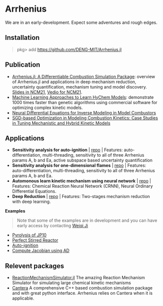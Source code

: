 # Arrhenius

We are in an early-development. Expect some adventures and rough edges.

## Installation

> pkg> add https://github.com/DENG-MIT/Arrhenius.jl


## Publication

+ [Arrhenius.jl: A Differentiable Combustion Simulation Package](https://arxiv.org/pdf/2107.06172.pdf): overview of Arrhenius.jl and applications in deep mechanism reduction, uncertainty quantification, mechanism tuning and model discovery. [Slides in NCM21](https://www.slideshare.net/WeiqiJi/arrheniusjl-a-differentiable-combustion-simulation-package-248457895), [Vedio for NCM21](https://www.youtube.com/watch?v=X1mwpW78NvA).
+ [Machine Learning Approaches to Learn HyChem Models](https://www.researchgate.net/publication/350890609_Machine_Learning_Approaches_to_Learn_HyChem_Models): demonstrate 1000 times faster than genetic algorithms using commercial software for optimizing complex kinetic models.
+ [Neural Differential Equations for Inverse Modeling in Model Combustors](https://www.researchgate.net/publication/351223124_Neural_Differential_Equations_for_Inverse_Modeling_in_Model_Combustors)
+ [SGD-based Optimization in Modeling Combustion Kinetics: Case Studies in Tuning Mechanistic and Hybrid Kinetic Models](https://doi.org/10.1016/j.fuel.2022.124560)
 



## Applications

+ **Sensitivity analysis for auto-ignition** | [repo](https://github.com/DENG-MIT/ArrheniusActiveSubspace) | Features: auto-differentiation, multi-threading, sensitivity to all of three Arrhenius params A, b and Ea, active subspace based uncertainty quantification
+ **Sensitivity analysis for one-dimensional flames** | [repo](https://github.com/DENG-MIT/Arrhenius_Flame_1D) | Features: auto-differentiation, multi-threading, sensitivity to all of three Arrhenius params A, b and Ea.
+ **Automonous learn kinetic mechanism using neural network** | [repo](https://github.com/DENG-MIT/CRNN_HyChem) | Features: Chemical Reaction Neural Network (CRNN), Neural Ordinary Differential Equations.
+ **Deep Reduction** | [repo](https://github.com/DENG-MIT/DeepReduction) | Features: Two-stages mechanism reduction with deep learning.

**Examples**

> Note that some of the examples are in development and you can have early access by contacting [Weiqi Ji](mailto:weiqiji@mit.edu)
  + [Pyrolysis of JP10](./example/pyrolysis/pyrolysis.ipynb)
  + [Perfect Stirred Reactor](./example/perfect_stirred_reactor)
  + [Auto-ignition](https://github.com/DENG-MIT/NN-Ignition)
  + [Compute Jacobian using AD](https://gist.github.com/jiweiqi/21b8d149bd95b97d9ae948ab92e446df)

## Relevent packages
+ [ReactionMechanismSimulator.jl](https://github.com/ReactionMechanismGenerator/ReactionMechanismSimulator.jl) The amazing Reaction Mechanism Simulator for simulating large chemical kinetic mechanisms
+ [Cantera](https://cantera.org/) A comprehensive C++ based combustion simulation package and with great python interface. Arrhenius relies on Cantera when it is applicable.
